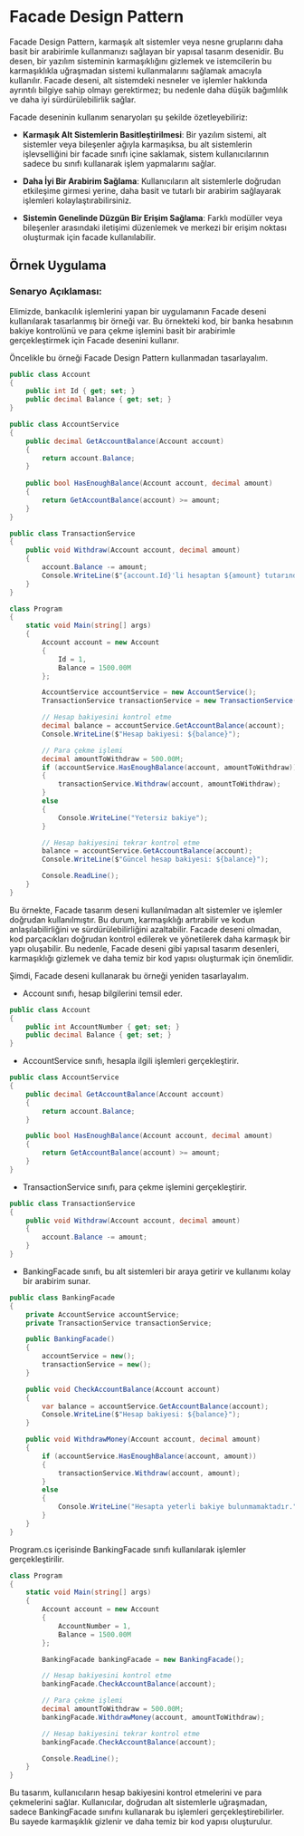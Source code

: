 ﻿# Facade Design Pattern

Facade Design Pattern, karmaşık alt sistemler veya nesne gruplarını daha basit bir arabirimle kullanmanızı sağlayan bir yapısal tasarım desenidir. Bu desen, bir yazılım sisteminin karmaşıklığını gizlemek ve istemcilerin bu karmaşıklıkla uğraşmadan sistemi kullanmalarını sağlamak amacıyla kullanılır. Facade deseni, alt sistemdeki nesneler ve işlemler hakkında ayrıntılı bilgiye sahip olmayı gerektirmez; bu nedenle daha düşük bağımlılık ve daha iyi sürdürülebilirlik sağlar.

Facade deseninin kullanım senaryoları şu şekilde özetleyebiliriz:

- **Karmaşık Alt Sistemlerin Basitleştirilmesi**: Bir yazılım sistemi, alt sistemler veya bileşenler ağıyla karmaşıksa, bu alt sistemlerin işlevselliğini bir facade sınıfı içine saklamak, sistem kullanıcılarının sadece bu sınıfı kullanarak işlem yapmalarını sağlar.

- **Daha İyi Bir Arabirim Sağlama**: Kullanıcıların alt sistemlerle doğrudan etkileşime girmesi yerine, daha basit ve tutarlı bir arabirim sağlayarak işlemleri kolaylaştırabilirsiniz.

- **Sistemin Genelinde Düzgün Bir Erişim Sağlama**: Farklı modüller veya bileşenler arasındaki iletişimi düzenlemek ve merkezi bir erişim noktası oluşturmak için facade kullanılabilir.

## Örnek Uygulama

### Senaryo Açıklaması:

Elimizde, bankacılık işlemlerini yapan bir uygulamanın Facade deseni kullanılarak tasarlanmış bir örneği var. Bu örnekteki kod, bir banka hesabının bakiye kontrolünü ve para çekme işlemini basit bir arabirimle gerçekleştirmek için Facade desenini kullanır.

Öncelikle bu örneği Facade Design Pattern kullanmadan tasarlayalım.

```csharp
public class Account
{
    public int Id { get; set; }
    public decimal Balance { get; set; }
}

public class AccountService
{
    public decimal GetAccountBalance(Account account)
    {
        return account.Balance;
    }
    
    public bool HasEnoughBalance(Account account, decimal amount)
    {
        return GetAccountBalance(account) >= amount;
    }
}

public class TransactionService
{
    public void Withdraw(Account account, decimal amount)
    {
        account.Balance -= amount;
        Console.WriteLine($"{account.Id}'li hesaptan ${amount} tutarında para çekildi.");
    }
}

class Program
{
    static void Main(string[] args)
    {
        Account account = new Account
        {
            Id = 1,
            Balance = 1500.00M
        };

        AccountService accountService = new AccountService();
        TransactionService transactionService = new TransactionService();

        // Hesap bakiyesini kontrol etme
        decimal balance = accountService.GetAccountBalance(account);
        Console.WriteLine($"Hesap bakiyesi: ${balance}");

        // Para çekme işlemi
        decimal amountToWithdraw = 500.00M;
        if (accountService.HasEnoughBalance(account, amountToWithdraw))
        {
            transactionService.Withdraw(account, amountToWithdraw);
        }
        else
        {
            Console.WriteLine("Yetersiz bakiye");
        }

        // Hesap bakiyesini tekrar kontrol etme
        balance = accountService.GetAccountBalance(account);
        Console.WriteLine($"Güncel hesap bakiyesi: ${balance}");

        Console.ReadLine();
    }
}
```
Bu örnekte, Facade tasarım deseni kullanılmadan alt sistemler ve işlemler doğrudan kullanılmıştır. Bu durum, karmaşıklığı artırabilir ve kodun anlaşılabilirliğini ve sürdürülebilirliğini azaltabilir. Facade deseni olmadan, kod parçacıkları doğrudan kontrol edilerek ve yönetilerek daha karmaşık bir yapı oluşabilir. Bu nedenle, Facade deseni gibi yapısal tasarım desenleri, karmaşıklığı gizlemek ve daha temiz bir kod yapısı oluşturmak için önemlidir.

Şimdi, Facade deseni kullanarak bu örneği yeniden tasarlayalım.

- Account sınıfı, hesap bilgilerini temsil eder.
```csharp
public class Account
{
    public int AccountNumber { get; set; }
    public decimal Balance { get; set; }
}
```

- AccountService sınıfı, hesapla ilgili işlemleri gerçekleştirir.

```csharp
public class AccountService
{
    public decimal GetAccountBalance(Account account)
    {
        return account.Balance;
    }

    public bool HasEnoughBalance(Account account, decimal amount)
    {
        return GetAccountBalance(account) >= amount;
    }
}
```
  
- TransactionService sınıfı, para çekme işlemini gerçekleştirir.

```csharp
public class TransactionService
{
    public void Withdraw(Account account, decimal amount)
    {
        account.Balance -= amount;
    }
}
```

- BankingFacade sınıfı, bu alt sistemleri bir araya getirir ve kullanımı kolay bir arabirim sunar.

```csharp
public class BankingFacade
{
    private AccountService accountService;
    private TransactionService transactionService;

    public BankingFacade()
    {
        accountService = new();
        transactionService = new();
    }

    public void CheckAccountBalance(Account account)
    {
        var balance = accountService.GetAccountBalance(account);
        Console.WriteLine($"Hesap bakiyesi: ${balance}");
    }

    public void WithdrawMoney(Account account, decimal amount)
    {
        if (accountService.HasEnoughBalance(account, amount))
        {
            transactionService.Withdraw(account, amount);
        }
        else
        {
            Console.WriteLine("Hesapta yeterli bakiye bulunmamaktadır.");
        }
    }
}
```

Program.cs içerisinde BankingFacade sınıfı kullanılarak işlemler gerçekleştirilir.

```csharp
class Program
{
    static void Main(string[] args)
    {
        Account account = new Account
        {
            AccountNumber = 1,
            Balance = 1500.00M
        };

        BankingFacade bankingFacade = new BankingFacade();

        // Hesap bakiyesini kontrol etme
        bankingFacade.CheckAccountBalance(account);

        // Para çekme işlemi
        decimal amountToWithdraw = 500.00M;
        bankingFacade.WithdrawMoney(account, amountToWithdraw);

        // Hesap bakiyesini tekrar kontrol etme
        bankingFacade.CheckAccountBalance(account);

        Console.ReadLine();
    }
}
```

Bu tasarım, kullanıcıların hesap bakiyesini kontrol etmelerini ve para çekmelerini sağlar. Kullanıcılar, doğrudan alt sistemlerle uğraşmadan, sadece BankingFacade sınıfını kullanarak bu işlemleri gerçekleştirebilirler. Bu sayede karmaşıklık gizlenir ve daha temiz bir kod yapısı oluşturulur.